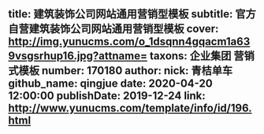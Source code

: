 title: 建筑装饰公司网站通用营销型模板
subtitle: 官方自营建筑装饰公司网站通用营销型模板
cover: http://img.yunucms.com/o_1dsqnn4gqacm1a639vsgsrhup16.jpg?attname=
taxons: 企业集团 营销式模板
number: 170180
author:
  nick: 青桔单车
  github_name: qingjue
date: 2020-04-20 12:00:00
publishDate: 2019-12-24
link: http://www.yunucms.com/template/info/id/196.html
---
